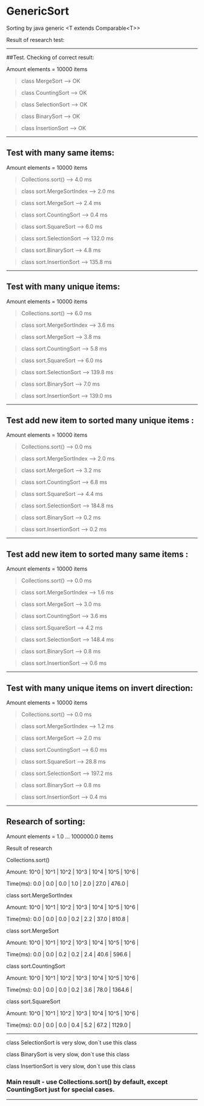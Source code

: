 # GenericSort

Sorting by java generic \<T extends Comparable\<T\>\>

Result of research test:

--------------------------------------------------

##Test. Checking of correct result:

Amount elements = 10000 items

>class MergeSort --> OK

>class CountingSort --> OK

>class SelectionSort --> OK

>class BinarySort --> OK

>class InsertionSort --> OK
 
---------------------------------------

## Test with many same items:

Amount elements = 10000 items

> Collections.sort() --> 4.0 ms

> class sort.MergeSortIndex --> 2.0 ms

> class sort.MergeSort --> 2.4 ms

> class sort.CountingSort --> 0.4 ms

> class sort.SquareSort --> 6.0 ms

> class sort.SelectionSort --> 132.0 ms

> class sort.BinarySort --> 4.8 ms

> class sort.InsertionSort --> 135.8 ms

---------------------------------------

## Test with many unique items:

Amount elements = 10000 items

> Collections.sort() --> 6.0 ms

> class sort.MergeSortIndex --> 3.6 ms

> class sort.MergeSort --> 3.8 ms

> class sort.CountingSort --> 5.8 ms

> class sort.SquareSort --> 6.0 ms

> class sort.SelectionSort --> 139.8 ms

> class sort.BinarySort --> 7.0 ms

> class sort.InsertionSort --> 139.0 ms

---------------------------------------

## Test add new item to sorted many unique items :

Amount elements = 10000 items

> Collections.sort() --> 0.0 ms

> class sort.MergeSortIndex --> 2.0 ms

> class sort.MergeSort --> 3.2 ms

> class sort.CountingSort --> 6.8 ms

> class sort.SquareSort --> 4.4 ms

> class sort.SelectionSort --> 184.8 ms

> class sort.BinarySort --> 0.2 ms

> class sort.InsertionSort --> 0.2 ms

---------------------------------------

## Test add new item to sorted many same items :

Amount elements = 10000 items

> Collections.sort() --> 0.0 ms

> class sort.MergeSortIndex --> 1.6 ms

> class sort.MergeSort --> 3.0 ms

> class sort.CountingSort --> 3.6 ms

> class sort.SquareSort --> 4.2 ms

> class sort.SelectionSort --> 148.4 ms

> class sort.BinarySort --> 0.8 ms

> class sort.InsertionSort --> 0.6 ms

---------------------------------------

## Test with many unique items on invert direction:

Amount elements = 10000 items

> Collections.sort() --> 0.0 ms

> class sort.MergeSortIndex --> 1.2 ms

> class sort.MergeSort --> 2.0 ms

> class sort.CountingSort --> 6.0 ms

> class sort.SquareSort --> 28.8 ms

> class sort.SelectionSort --> 197.2 ms

> class sort.BinarySort --> 0.8 ms

> class sort.InsertionSort --> 0.4 ms

---------------------------------------

## Research of sorting:


Amount elements = 1.0 ... 1000000.0 items


Result of research


Collections.sort()

   Amount:   10^0 |   10^1 |   10^2 |   10^3 |   10^4 |   10^5 |   10^6 |
   
 Time(ms):    0.0 |    0.0 |    0.0 |    1.0 |    2.0 |   27.0 |  476.0 |

class sort.MergeSortIndex

   Amount:   10^0 |   10^1 |   10^2 |   10^3 |   10^4 |   10^5 |   10^6 |
   
 Time(ms):    0.0 |    0.0 |    0.0 |    0.2 |    2.2 |   37.0 |  810.8 |

class sort.MergeSort

   Amount:   10^0 |   10^1 |   10^2 |   10^3 |   10^4 |   10^5 |   10^6 |
   
 Time(ms):    0.0 |    0.0 |    0.2 |    0.2 |    2.4 |   40.6 |  596.6 |
 

class sort.CountingSort

   Amount:   10^0 |   10^1 |   10^2 |   10^3 |   10^4 |   10^5 |   10^6 |
   
 Time(ms):    0.0 |    0.0 |    0.0 |    0.2 |    3.6 |   78.0 | 1364.6 |

class sort.SquareSort

   Amount:   10^0 |   10^1 |   10^2 |   10^3 |   10^4 |   10^5 |   10^6 |
   
 Time(ms):    0.0 |    0.0 |    0.0 |    0.4 |    5.2 |   67.2 | 1129.0 |
 
--------------------------------------------------


class SelectionSort is very slow, don`t use this class

class BinarySort is very slow, don`t use this class

class InsertionSort is very slow, don`t use this class

### Main result - use Collections.sort() by default, except CountingSort just for special cases.


--------------------------------------------------